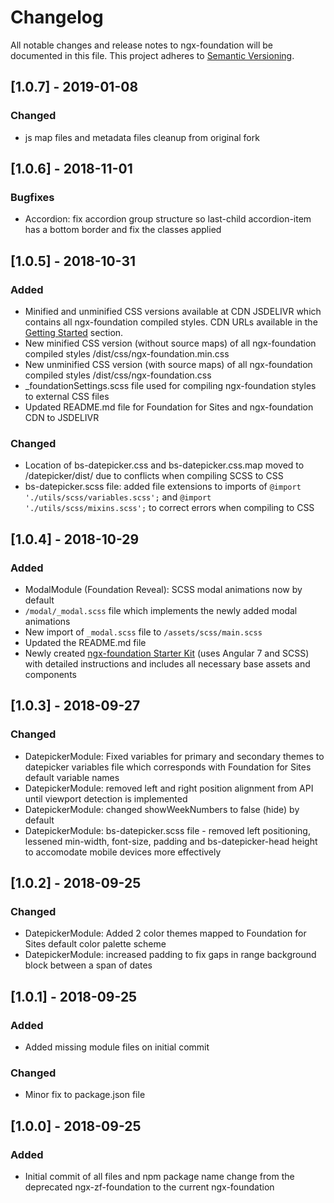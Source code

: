 # Changelog
All notable changes and release notes to ngx-foundation will be documented in this file.
This project adheres to [Semantic Versioning](https://semver.org/spec/v2.0.0.html).

<a name="1.0.7"></a>
## [1.0.7] - 2019-01-08

### Changed 
- js map files and metadata files cleanup from original fork

<a name="1.0.6"></a>
## [1.0.6] - 2018-11-01

### Bugfixes 
- Accordion: fix accordion group structure so last-child accordion-item has a bottom border and fix the classes applied

<a name="1.0.5"></a>
## [1.0.5] - 2018-10-31

### Added 
- Minified and unminified CSS versions available at CDN JSDELIVR which contains all ngx-foundation compiled styles. CDN URLs available in the [Getting Started](https://github.com/nthompson777/ngx-foundation#getting-started) section. 
- New minified CSS version (without source maps) of all ngx-foundation compiled styles /dist/css/ngx-foundation.min.css
- New unminified CSS version (with source maps) of all ngx-foundation compiled styles /dist/css/ngx-foundation.css
- _foundationSettings.scss file used for compiling ngx-foundation styles to external CSS files 
- Updated README.md file for Foundation for Sites and ngx-foundation CDN to JSDELIVR

### Changed
- Location of bs-datepicker.css and bs-datepicker.css.map moved to /datepicker/dist/ due to conflicts when compiling SCSS to CSS 
- bs-datepicker.scss file: added file extensions to imports of `@import './utils/scss/variables.scss';` and 
`@import './utils/scss/mixins.scss';` to correct errors when compiling to CSS

<a name="1.0.4"></a>
## [1.0.4] - 2018-10-29

### Added
- ModalModule (Foundation Reveal): SCSS modal animations now by default 
- `/modal/_modal.scss` file which implements the newly added modal animations
- New import of `_modal.scss` file to `/assets/scss/main.scss`
- Updated the README.md file
- Newly created [ngx-foundation Starter Kit](https://github.com/nthompson777/ngx-foundation-starterkit) (uses Angular 7 and SCSS) with detailed instructions and includes all necessary base assets and components  

<a name="1.0.3"></a>
## [1.0.3] - 2018-09-27

### Changed
- DatepickerModule: Fixed variables for primary and secondary themes to datepicker variables file which corresponds with Foundation for Sites default variable names
- DatepickerModule: removed left and right position alignment from API until viewport detection is implemented 
- DatepickerModule: changed showWeekNumbers to false (hide) by default
- DatepickerModule: bs-datepicker.scss file - removed left positioning, lessened min-width, font-size, padding and bs-datepicker-head height to accomodate mobile devices more effectively

<a name="1.0.2"></a>
## [1.0.2] - 2018-09-25

### Changed
- DatepickerModule: Added 2 color themes mapped to Foundation for Sites default color palette scheme
- DatepickerModule: increased padding to fix gaps in range background block between a span of dates

<a name="1.0.1"></a>
## [1.0.1] - 2018-09-25

### Added
- Added missing module files on initial commit

### Changed
- Minor fix to package.json file

<a name="1.0.0"></a>
## [1.0.0] - 2018-09-25

### Added
- Initial commit of all files and npm package name change from the deprecated ngx-zf-foundation to the current ngx-foundation